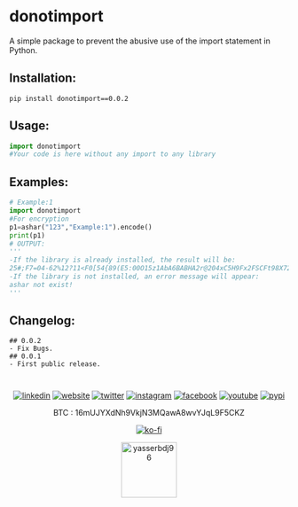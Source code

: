 
<h1>donotimport</h1>

<p>A simple package to prevent the abusive use of the import statement in Python.</p>

<h2>Installation:</h2>

```
pip install donotimport==0.0.2
```

<h2>Usage:</h2>

```python
import donotimport
#Your code is here without any import to any library

```

<h2>Examples:</h2>

```python
# Example:1
import donotimport
#For encryption
p1=ashar("123","Example:1").encode()
print(p1)
# OUTPUT:
'''
-If the library is already installed, the result will be:
25#;F7=04-62%12?11<F0[54{89(E5:00O15z1AbA6BABHA2r@204xC5H9Fx2FSCFt98X72)B0}65]BA>77!5F$D9&37_B3+001
-If the library is not installed, an error message will appear:
ashar not exist!
'''

```

<h2>Changelog:</h2>

```
## 0.0.2
- Fix Bugs.
## 0.0.1
- First public release.

```

<h1></h1> 
   
<p align="center">
   <a href="https://www.linkedin.com/in/yasserbdj96" align="center"><img align="center" alt="linkedin" src="https://img.shields.io/badge/-LinkedIn-0e76a8?style=flat-square&logo=Linkedin&logoColor=white"></a>
   <a href="https://yasserbdj96.github.io" align="center"><img align="center" alt="website" src="https://img.shields.io/badge/Website-3b5998?style=flat-square&logo=google-chrome&logoColor=white"></a>
   <a href="https://twitter.com/yasserbdj96" align="center"><img align="center" alt="twitter" src="https://img.shields.io/badge/-Twitter-00acee?style=flat-square&logo=Twitter&logoColor=white"></a>
   <a href="https://www.instagram.com/yasserbdj96" align="center"><img align="center" alt="instagram" src="https://img.shields.io/badge/-Instagram-e4405f?style=flat-square&logo=Instagram&logoColor=white"></a>
   <a href="https://www.facebook.com/yasserbdj96" align="center"><img align="center" alt="facebook" src="https://img.shields.io/badge/-facebook-0088cc?style=flat-square&logo=facebook&logoColor=white"></a>
   <a href="https://www.youtube.com/channel/UC53dtKxc84BNPyDb51rtRPg" align="center"><img align="center" alt="youtube" src="https://img.shields.io/badge/-youtube-ea4335?style=flat-square&logo=youtube&logoColor=white"></a>
   <a href="https://pypi.org/user/yasserbdj96" align="center"><img align="center" alt="pypi" src="https://img.shields.io/badge/-pypi-efeeea?style=flat-square&logo=pypi"></a>
</p>

<p align="center">
    BTC : 16mUJYXdNh9VkjN3MQawA8wvYJqL9F5CKZ

</p>

<p align="center">
    <a align="center" href="https://ko-fi.com/L3L34CEPV">
        <img alt="ko-fi" align="center" src="https://ko-fi.com/img/githubbutton_sm.svg">
    </a>
</p>

<div align="center">
    <a href="https://yasserbdj96.github.io"><img alt="yasserbdj96" height="100" src="https://raw.githubusercontent.com/yasserbdj96/yasserbdj96/main/images/yasserbdj96.png"></a>
   <br>
    <a href="https://github.com/yasserbdj96/" align="center"><img align="center" alt="" src="https://visitor-badge.laobi.icu/badge?page_id=yasserbdj96.donotimport"></a>
</div>
